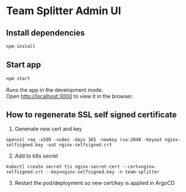 # Team Splitter Admin UI

## Install dependencies
```sh
npm install 
```

## Start app
```sh
npm start 
```


Runs the app in the development mode.\
Open [http://localhost:3000](http://localhost:3000) to view it in the browser.


## How to regenerate SSL self signed certificate

1. Genenate new cert and key
```
openssl req -x509 -nodes -days 365 -newkey rsa:2048 -keyout nginx-selfsigned.key -out nginx-selfsigned.crt
```

2. Add to k8s secret 
```
kubectl create secret tls nginx-secret-cert --cert=nginx-selfsigned.crt --key=nginx-selfsigned.key -n team-splitter
```

3. Restart the pod/deployment so new cert/key is applied in ArgoCD